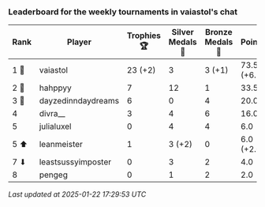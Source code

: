 ### Leaderboard for the weekly tournaments in vaiastol's chat
| Rank | Player | Trophies 🏆 | Silver Medals 🥈 | Bronze Medals 🥉 | Points |
|------|--------|-------------|------------------|------------------|--------|
| 1 🥇 | vaiastol | 23 (+2) | 3 | 3 (+1) | 73.5 (+6.5) |
| 2 🥈 | hahppyy | 7 | 12 | 1 | 33.5 |
| 3 🥉 | dayzedinndaydreams | 6 | 0 | 4 | 20.0 |
| 4 | divra__ | 3 | 4 | 6 | 16.0 |
| 5 | julialuxel | 0 | 4 | 4 | 6.0 |
| 5 ⬆| leanmeister | 1 | 3 (+2) | 0 | 6.0 (+2.0) |
| 7 ⬇| leastsussyimposter | 0 | 3 | 2 | 4.0 |
| 8 | pengeg | 0 | 1 | 2 | 2.0 |

_Last updated at 2025-01-22 17:29:53 UTC_